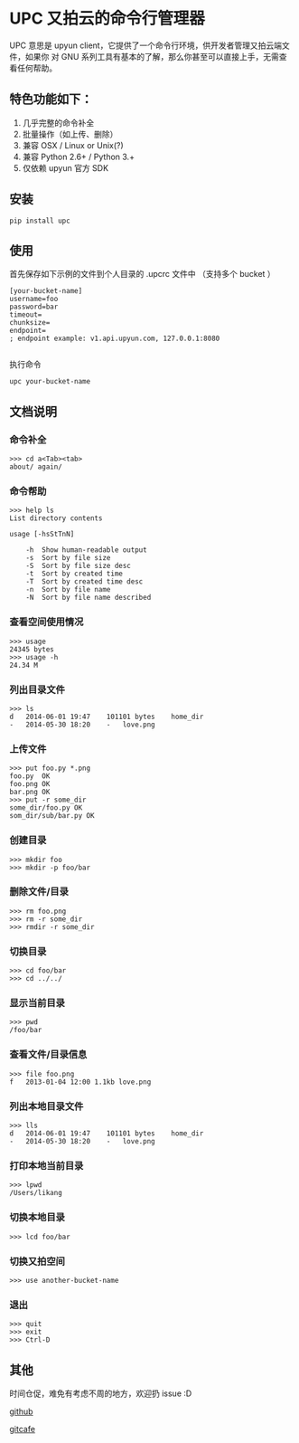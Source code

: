 # UPC 又拍云的命令行管理器

UPC 意思是 upyun client，它提供了一个命令行环境，供开发者管理又拍云端文件，如果你
对 GNU 系列工具有基本的了解，那么你甚至可以直接上手，无需查看任何帮助。

## 特色功能如下：

1. 几乎完整的命令补全
2. 批量操作（如上传、删除）
3. 兼容 OSX / Linux or Unix(?)
4. 兼容 Python 2.6+ / Python 3.+
5. 仅依赖 upyun 官方 SDK

## 安装

```
pip install upc
```

## 使用

首先保存如下示例的文件到个人目录的 .upcrc 文件中 （支持多个 bucket ）

```
[your-bucket-name]
username=foo
password=bar
timeout=
chunksize=
endpoint=
; endpoint example: v1.api.upyun.com, 127.0.0.1:8080


```

执行命令

```
upc your-bucket-name
```

## 文档说明

### 命令补全
```
>>> cd a<Tab><tab>
about/ again/
```

### 命令帮助
```
>>> help ls
List directory contents

usage [-hsStTnN]

    -h  Show human-readable output
    -s  Sort by file size
    -S  Sort by file size desc
    -t  Sort by created time
    -T  Sort by created time desc
    -n  Sort by file name
    -N  Sort by file name described
```

### 查看空间使用情况
```
>>> usage
24345 bytes
>>> usage -h
24.34 M
```

### 列出目录文件
```
>>> ls
d	2014-06-01 19:47	101101 bytes	home_dir
-	2014-05-30 18:20	-	love.png
```


### 上传文件
```
>>> put foo.py *.png
foo.py  OK
foo.png OK
bar.png OK
>>> put -r some_dir
some_dir/foo.py OK
som_dir/sub/bar.py OK
```

### 创建目录
```
>>> mkdir foo
>>> mkdir -p foo/bar
```

### 删除文件/目录
```
>>> rm foo.png
>>> rm -r some_dir
>>> rmdir -r some_dir
```

### 切换目录
```
>>> cd foo/bar
>>> cd ../../
```

### 显示当前目录
```
>>> pwd
/foo/bar
```

### 查看文件/目录信息
```
>>> file foo.png
f	2013-01-04 12:00 1.1kb love.png
```

### 列出本地目录文件
```
>>> lls
d	2014-06-01 19:47	101101 bytes	home_dir
-	2014-05-30 18:20	-	love.png
```

### 打印本地当前目录
```
>>> lpwd
/Users/likang
```

### 切换本地目录
```
>>> lcd foo/bar
```

### 切换又拍空间
```
>>> use another-bucket-name
```

### 退出
```
>>> quit
>>> exit
>>> Ctrl-D
```


## 其他
时间仓促，难免有考虑不周的地方，欢迎扔 issue :D

[github](https://github.com/likang/upc)

[gitcafe](https://gitcafe.com/likang/upc-for-UPYUN)

